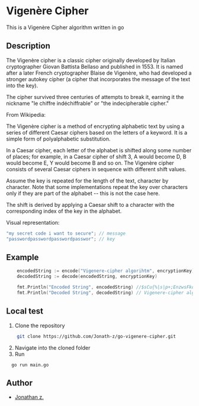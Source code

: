 # Vigenère Cipher

This is a Vigenère Cipher algorithm written in go

## Description

The Vigenère cipher is a classic cipher originally developed by Italian cryptographer Giovan Battista Bellaso and published in 1553. It is named after a later French cryptographer Blaise de Vigenère, who had developed a stronger autokey cipher (a cipher that incorporates the message of the text into the key).

The cipher survived three centuries of attempts to break it, earning it the nickname "le chiffre indéchiffrable" or "the indecipherable cipher."

From Wikipedia:

The Vigenère cipher is a method of encrypting alphabetic text by using a series of different Caesar ciphers based on the letters of a keyword. It is a simple form of polyalphabetic substitution.

In a Caesar cipher, each letter of the alphabet is shifted along some number of places; for example, in a Caesar cipher of shift 3, A would become D, B would become E, Y would become B and so on. The Vigenère cipher consists of several Caesar ciphers in sequence with different shift values.

Assume the key is repeated for the length of the text, character by character. Note that some implementations repeat the key over characters only if they are part of the alphabet -- this is not the case here.

The shift is derived by applying a Caesar shift to a character with the corresponding index of the key in the alphabet.

Visual representation:

```go
"my secret code i want to secure"; // message
"passwordpasswordpasswordpasswor"; // key
```

## Example

```go
	encodedString := encode("Vigenere-cipher algorihtm", encryptionKey)
	decodedString := decode(encodedString, encryptionKey)

	fmt.Println("Encoded String", encodedString) //$sCu{%|s|p+;EnzwsFkd<_[:A
	fmt.Println("Decoded String", decodedString) // Vigenere-cipher algorihtm
```

## Local test

1. Clone the repository

```bash
    git clone https://github.com/Jonath-z/go-vigenere-cipher.git
```

2. Navigate into the cloned folder
3. Run

```shell
  go run main.go
```

## Author

- [Jonathan z.](https://www.linkedin.com/in/jonathan-z-0a40ab209/)
